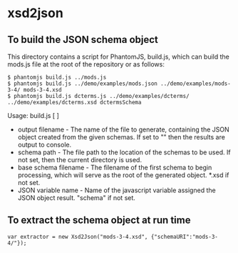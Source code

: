 xsd2json
========

## To build the JSON schema object

This directory contains a script for PhantomJS, build.js, which can build the mods.js file at the root of the repository or as follows:

    $ phantomjs build.js ../mods.js
    $ phantomjs build.js ../demo/examples/mods.json ../demo/examples/mods-3-4/ mods-3-4.xsd
    $ phantomjs build.js dcterms.js ../demo/examples/dcterms/ ../demo/examples/dcterms.xsd dctermsSchema

Usage: build.js [<output filename> <schema path> <base schema filename> <JSON variable name>]
- output filename - The name of the file to generate, containing the JSON object created from the given schemas.  If set to "" then the results are output to console.
- schema path - The file path to the location of the schemas to be used.  If not set, then the current directory is used.
- base schema filename - The filename of the first schema to begin processing, which will serve as the root of the generated object.  *.xsd if not set.
- JSON variable name - Name of the javascript variable assigned the JSON object result.  "schema" if not set.


## To extract the schema object at run time
`var extractor = new Xsd2Json("mods-3-4.xsd", {"schemaURI":"mods-3-4/"});`
